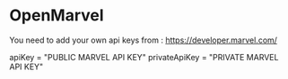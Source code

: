 # OpenMarvel

You need to add your own api keys from : https://developer.marvel.com/

apiKey = "PUBLIC MARVEL API KEY"
privateApiKey = "PRIVATE MARVEL API KEY"